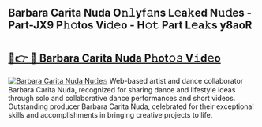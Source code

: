 ## Barbara Carita Nuda O𝚗𝚕yf𝚊ns L𝚎a𝚔ed N𝚞𝚍es - Part-JX9 P𝚑𝚘tos Vi𝚍𝚎o - H𝚘𝚝 Part L𝚎a𝚔s y8aoR

# <h2><a href="http://kf18g0.oniu.top/?m=Barbara+Carita+Nuda">🔗👉 🔴 Barbara Carita Nuda P𝚑ot𝚘𝚜 V𝚒d𝚎o</a></h2>

[![Barbara Carita Nuda Nu𝚍e𝚜](https://i.imgur.com/0qMVB7G.gif)](http://kf18g0.oniu.top/?m=Barbara+Carita+Nuda)
Web-based artist and dance collaborator Barbara Carita Nuda, recognized for sharing dance and lifestyle ideas through solo and collaborative dance performances and short videos. Outstanding producer Barbara Carita Nuda, celebrated for their exceptional skills and accomplishments in bringing creative projects to life.  
